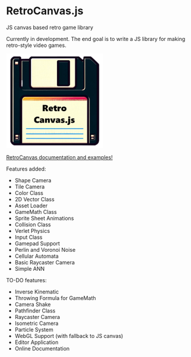 <h1>RetroCanvas.js</h1>
<p>JS canvas based retro game library</p>
<p>Currently in development. The end goal is to write a JS library for making retro-style video games.</p>
<img src="logo_git.png" alt="logo" width="262" height="254"/>
<br>

<a href="https://www.kentpirma.eu/RetroCanvas">RetroCanvas documentation and examples!</a>

<p>Features added:</p>
<ul>
  <li>Shape Camera</li>
  <li>Tile Camera</li>
  <li>Color Class</li>
  <li>2D Vector Class</li>
  <li>Asset Loader</li>
  <li>GameMath Class</li>
  <li>Sprite Sheet Animations</li>
  <li>Collision Class</li>
  <li>Verlet Physics</li>
  <li>Input Class</li>
  <li>Gamepad Support</li>
  <li>Perlin and Voronoi Noise</li>
  <li>Cellular Automata</li>
  <li>Basic Raycaster Camera</li>
  <li>Simple ANN</li>
</ul>

<p>TO-DO features:</p>
<ul>
  <li>Inverse Kinematic</li>
  <li>Throwing Formula for GameMath</li>
  <li>Camera Shake</li>
  <li>Pathfinder Class</li>
  <li>Raycaster Camera</li>
  <li>Isometric Camera</li>
  <li>Particle System</li>
  <li>WebGL Support (with fallback to JS canvas)</li>
  <li>Editor Application</li>
  <li>Online Documentation</li>
</ul>